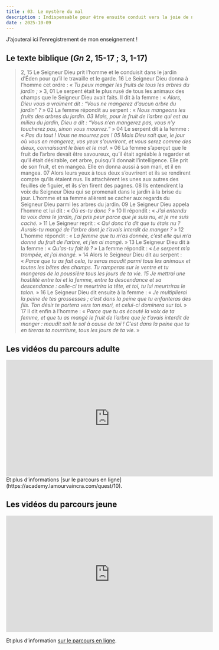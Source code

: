 ```yaml
---
title : 03. Le mystère du mal
description : Indispensable pour être ensuite conduit vers la joie de notre Salut.
date : 2025-10-09
---
```


J’ajouterai ici l’enregistrement de mon enseignement !

## Le texte biblique (*Gn* 2, 15-17 ; 3, 1-17)

> 2, 15 Le Seigneur Dieu prit l’homme et le conduisit dans le jardin d’Éden pour qu’il le travaille et le garde.
> 16 Le Seigneur Dieu donna à l’homme cet ordre : « *Tu peux manger les fruits de tous les arbres du jardin ;* »
> 3, 01 Le serpent était le plus rusé de tous les animaux des champs que le Seigneur Dieu avait faits. Il dit à la femme : « *Alors, Dieu vous a vraiment dit : “Vous ne mangerez d’aucun arbre du jardin” ?* »
> 02 La femme répondit au serpent : « *Nous mangeons les fruits des arbres du jardin. 03 Mais, pour le fruit de l’arbre qui est au milieu du jardin, Dieu a dit : “Vous n’en mangerez pas, vous n’y toucherez pas, sinon vous mourrez.”* »
> 04 Le serpent dit à la femme : « *Pas du tout ! Vous ne mourrez pas ! 05 Mais Dieu sait que, le jour où vous en mangerez, vos yeux s’ouvriront, et vous serez comme des dieux, connaissant le bien et le mal.* »
> 06 La femme s’aperçut que le fruit de l’arbre devait être savoureux, qu’il était agréable à regarder et qu’il était désirable, cet arbre, puisqu’il donnait l’intelligence. Elle prit de son fruit, et en mangea. Elle en donna aussi à son mari, et il en mangea. 07 Alors leurs yeux à tous deux s’ouvrirent et ils se rendirent compte qu’ils étaient nus. Ils attachèrent les unes aux autres des feuilles de figuier, et ils s’en firent des pagnes. 08 Ils entendirent la voix du Seigneur Dieu qui se promenait dans le jardin à la brise du jour. L’homme et sa femme allèrent se cacher aux regards du Seigneur Dieu parmi les arbres du jardin.
> 09 Le Seigneur Dieu appela l’homme et lui dit : « *Où es-tu donc ?* »
> 10 Il répondit : « *J’ai entendu ta voix dans le jardin, j’ai pris peur parce que je suis nu, et je me suis caché.* »
> 11 Le Seigneur reprit : « *Qui donc t’a dit que tu étais nu ? Aurais-tu mangé de l’arbre dont je t’avais interdit de manger ?* »
> 12 L’homme répondit : « *La femme que tu m’as donnée, c’est elle qui m’a donné du fruit de l’arbre, et j’en ai mangé.* »
> 13 Le Seigneur Dieu dit à la femme : « *Qu’as-tu fait là ?* » La femme répondit : « *Le serpent m’a trompée, et j’ai mangé.* »
> 14 Alors le Seigneur Dieu dit au serpent : « *Parce que tu as fait cela, tu seras maudit parmi tous les animaux et toutes les bêtes des champs. Tu ramperas sur le ventre et tu mangeras de la poussière tous les jours de ta vie. 15 Je mettrai une hostilité entre toi et la femme, entre ta descendance et sa descendance : celle-ci te meurtrira la tête, et toi, tu lui meurtriras le talon.* »
> 16 Le Seigneur Dieu dit ensuite à la femme : « *Je multiplierai la peine de tes grossesses ; c’est dans la peine que tu enfanteras des fils. Ton désir te portera vers ton mari, et celui-ci dominera sur toi.* »
> 17 Il dit enfin à l’homme : « *Parce que tu as écouté la voix de ta femme, et que tu as mangé le fruit de l’arbre que je t’avais interdit de manger : maudit soit le sol à cause de toi ! C’est dans la peine que tu en tireras ta nourriture, tous les jours de ta vie.* »

## Les vidéos du parcours adulte

<iframe width="560" height="315" src="https://www.youtube.com/embed/dU3yWLgqORs ?si=mBpCpl2-ppqByPdt" title="YouTube video player" frameborder="0" allow="accelerometer ; clipboard-write ; encrypted-media ; gyroscope ; picture-in-picture ; web-share" referrerpolicy="strict-origin-when-cross-origin" allowfullscreen></iframe>
Et plus d’informations [sur le parcours en ligne](https://academy.lamourvaincra.com/quest/10).

## Les vidéos du parcours jeune

<iframe width="560" height="315" src="https://www.youtube.com/embed/TSHXF41mjQk ?si=-xGGDhdETgNxOo9C" title="YouTube video player" frameborder="0" allow="accelerometer ; clipboard-write ; encrypted-media ; gyroscope ; picture-in-picture ; web-share" referrerpolicy="strict-origin-when-cross-origin" allowfullscreen></iframe>

Et plus d’information [sur le parcours en ligne](https://academy.lamourvaincra.com/quest/107).

